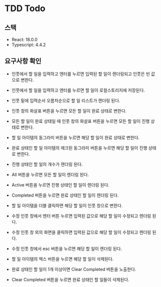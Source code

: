 # TDD Todo

## 스택

- React: 18.0.0
- Typescript: 4.4.2

## 요구사항 확인

- 인풋에서 할 일을 입력하고 엔터를 누르면 입력된 할 일이 렌더링되고 인풋은 빈 값으로 변한다.
- 인풋에서 할 일을 입력하고 엔터를 누르면 할 일이 로컬스토리지에 저장된다.

- 인풋 밑에 입력순서 오름차순으로 할 일 리스트가 렌더링 된다.
- 인풋 창의 화살표 버튼을 누르면 모든 할 일이 완료 상태로 변한다.
- 모든 할 일이 완료 상태일 때 인풋 창의 화살표 버튼을 누르면 모든 할 일이 진행 상태로 변한다.
- 할 일 아이템의 동그라미 버튼을 누르면 해당 할 일이 완료 상태로 변한다.
- 완료 상태인 할 일 아이템의 체크된 동그라미 버튼을 누르면 해당 할 일이 진행 상태로 변한다.
- 진행 상태인 할 일의 개수가 렌더링 된다.
- All 버튼을 누르면 모든 할 일이 렌더링 된다.
- Active 버튼을 누르면 진행 상태인 할 일이 렌더링 된다.
- Completed 버튼을 누르면 완료 상태인 할 일이 렌더링 된다.

- 할 일 아이템을 더블 클릭하면 해당 할 일이 인풋 창으로 변한다.
- 수정 인풋 창에서 엔터 버튼 누르면 입력된 값으로 해당 할 일이 수정되고 렌더링 된다.
- 수정 인풋 창 외의 화면을 클릭하면 입력된 값으로 해당 할 일이 수정되고 렌더링 된다.
- 수정 인풋 창에서 esc 버튼을 누르면 해당 할 일이 렌더링 된다.

- 할 일 아이템의 엑스 버튼을 누르면 해당 할 일이 삭제된다.
- 완료 상태인 할 일이 1개 이상이면 Clear Completed 버튼을 노출한다.
- Clear Completed 버튼을 누르면 완료 상태인 할 일들이 삭제된다.
